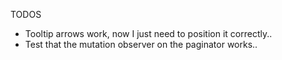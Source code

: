 TODOS
- Tooltip arrows work, now I just need to position it correctly..
- Test that the mutation observer on the paginator works..
